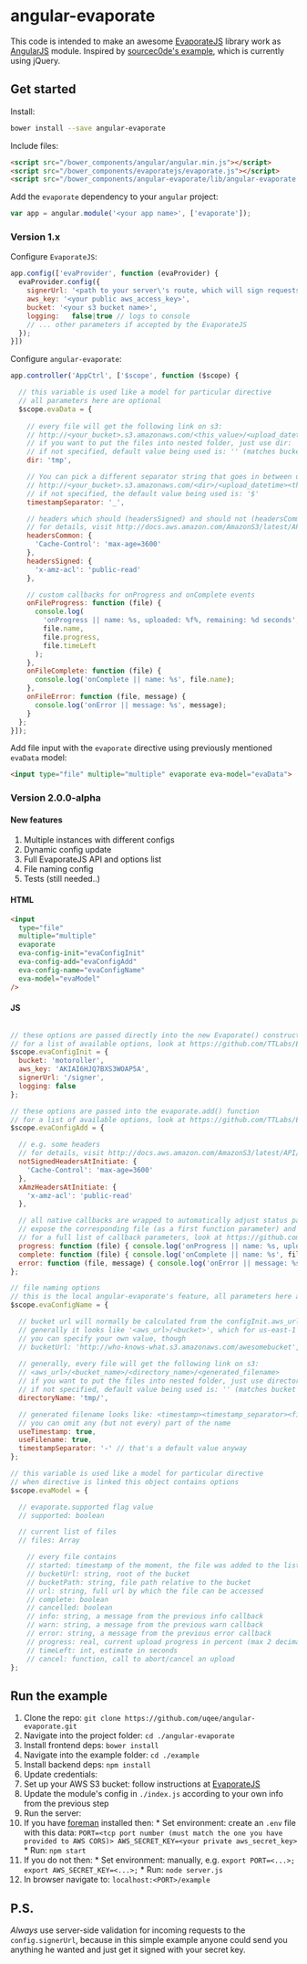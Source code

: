 # angular-evaporate

This code is intended to make an awesome [EvaporateJS](https://github.com/TTLabs/EvaporateJS) library work as [AngularJS](angularjs.org) module. Inspired by [sourcec0de's example](https://github.com/sourcec0de/ng-evaporate), which is currently using jQuery.


## Get started

Install:
```bash
bower install --save angular-evaporate
```

Include files:
```html
<script src="/bower_components/angular/angular.min.js"></script>
<script src="/bower_components/evaporatejs/evaporate.js"></script>
<script src="/bower_components/angular-evaporate/lib/angular-evaporate.min.js"></script>
```

Add the `evaporate` dependency to your `angular` project:
```javascript
var app = angular.module('<your app name>', ['evaporate']);
```


### Version 1.x

Configure `EvaporateJS`:
```javascript
app.config(['evaProvider', function (evaProvider) {
  evaProvider.config({
    signerUrl: '<path to your server\'s route, which will sign requests with your private aws_secret_key>',
    aws_key: '<your public aws_access_key>',
    bucket: '<your s3 bucket name>',
    logging:   false|true // logs to console
    // ... other parameters if accepted by the EvaporateJS
  });
}])
```

Configure `angular-evaporate`:
```javascript
app.controller('AppCtrl', ['$scope', function ($scope) {

  // this variable is used like a model for particular directive
  // all parameters here are optional
  $scope.evaData = {
    
    // every file will get the following link on s3:
    // http://<your_bucket>.s3.amazonaws.com/<this_value>/<upload_datetime>$<filename_with_extension>
    // if you want to put the files into nested folder, just use dir: 'path/to/your/folder'
    // if not specified, default value being used is: '' (matches bucket's root directory)
    dir: 'tmp',

    // You can pick a different separator string that goes in between upload_datetime and filename_with_extension:
    // http://<your_bucket>.s3.amazonaws.com/<dir>/<upload_datetime><this_value><filename_with_extension>
    // if not specified, the default value being used is: '$'
    timestampSeparator: '_',

    // headers which should (headersSigned) and should not (headersCommon) be signed by your private key
    // for details, visit http://docs.aws.amazon.com/AmazonS3/latest/API/RESTObjectPUT.html
    headersCommon: {
      'Cache-Control': 'max-age=3600'
    },
    headersSigned: {
      'x-amz-acl': 'public-read'
    },

    // custom callbacks for onProgress and onComplete events
    onFileProgress: function (file) {
      console.log(
        'onProgress || name: %s, uploaded: %f%, remaining: %d seconds',
        file.name,
        file.progress,
        file.timeLeft
      );
    },
    onFileComplete: function (file) {
      console.log('onComplete || name: %s', file.name);
    },
    onFileError: function (file, message) {
      console.log('onError || message: %s', message);
    }
  };
}]);
```

Add file input with the `evaporate` directive using previously mentioned `evaData` model:
```html
<input type="file" multiple="multiple" evaporate eva-model="evaData">
```


### Version 2.0.0-alpha

#### New features
1. Multiple instances with different configs
2. Dynamic config update
3. Full EvaporateJS API and options list
4. File naming config
5. Tests (still needed..)

#### HTML
```html
<input
  type="file"
  multiple="multiple"
  evaporate
  eva-config-init="evaConfigInit"
  eva-config-add="evaConfigAdd"
  eva-config-name="evaConfigName"
  eva-model="evaModel"
/>
```

#### JS
```javascript

// these options are passed directly into the new Evaporate() constructor
// for a list of available options, look at https://github.com/TTLabs/EvaporateJS
$scope.evaConfigInit = {
  bucket: 'motoroller',
  aws_key: 'AKIAI6HJQ7BXS3WOAP5A',
  signerUrl: '/signer',
  logging: false
};

// these options are passed into the evaporate.add() function
// for a list of available options, look at https://github.com/TTLabs/EvaporateJS
$scope.evaConfigAdd = {

  // e.g. some headers
  // for details, visit http://docs.aws.amazon.com/AmazonS3/latest/API/RESTObjectPUT.html
  notSignedHeadersAtInitiate: {
    'Cache-Control': 'max-age=3600'
  },
  xAmzHeadersAtInitiate: {
    'x-amz-acl': 'public-read'
  },

  // all native callbacks are wrapped to automatically adjust status parameters,
  // expose the corresponding file (as a first function parameter) and update scopes
  // for a full list of callback parameters, look at https://github.com/TTLabs/EvaporateJS
  progress: function (file) { console.log('onProgress || name: %s, uploaded: %f%, remaining: %d seconds', file.name, file.progress, file.timeLeft); },
  complete: function (file) { console.log('onComplete || name: %s', file.name); },
  error: function (file, message) { console.log('onError || message: %s', message); }
};

// file naming options
// this is the local angular-evaporate's feature, all parameters here are optional
$scope.evaConfigName = {

  // bucket url will normally be calculated from the configInit.aws_url and configInit.bucket parameters
  // generally it looks like '<aws_url>/<bucket>', which for us-east-1 region becomes 'http://s3.amazonaws.com/<bucket>'
  // you can specify your own value, though
  // bucketUrl: 'http://who-knows-what.s3.amazonaws.com/awesomebucket',
  
  // generally, every file will get the following link on s3:
  // <aws_url>/<bucket_name>/<directory_name>/<generated_filename>
  // if you want to put the files into nested folder, just use directory name: 'path/to/your/folder/'
  // if not specified, default value being used is: '' (matches bucket's root directory)
  directoryName: 'tmp/',

  // generated filename looks like: <timestamp><timestamp_separator><filename_with_extension>, e.g. 1463145583436-whysoserious.jpg
  // you can omit any (but not every) part of the name
  useTimestamp: true,
  useFilename: true,
  timestampSeparator: '-' // that's a default value anyway
};

// this variable is used like a model for particular directive
// when directive is linked this object contains options
$scope.evaModel = {

  // evaporate.supported flag value
  // supported: boolean

  // current list of files
  // files: Array

    // every file contains
    // started: timestamp of the moment, the file was added to the list
    // bucketUrl: string, root of the bucket
    // bucketPath: string, file path relative to the bucket
    // url: string, full url by which the file can be accessed
    // complete: boolean
    // cancelled: boolean
    // info: string, a message from the previous info callback
    // warn: string, a message from the previous warn callback
    // error: string, a message from the previous error callback
    // progress: real, current upload progress in percent (max 2 decimals after the dot)
    // timeLeft: int, estimate in seconds
    // cancel: function, call to abort/cancel an upload
};
```

## Run the example

1. Clone the repo: `git clone https://github.com/uqee/angular-evaporate.git`
2. Navigate into the project folder: `cd ./angular-evaporate`
3. Install frontend deps: `bower install`
4. Navigate into the example folder: `cd ./example`
5. Install backend deps: `npm install`
6. Update credentials:
  1. Set up your AWS S3 bucket: follow instructions at [EvaporateJS](https://github.com/TTLabs/EvaporateJS)
  2. Update the module's config in `./index.js` according to your own info from the previous step
7. Run the server:
  1. If you have [foreman](https://github.com/ddollar/foreman) installed then:
    * Set environment: create an `.env` file with this data:
    ```
    PORT=<tcp port number (must match the one you have provided to AWS CORS)>
    AWS_SECRET_KEY=<your private aws_secret_key>
    ```
    * Run: `npm start`
  2. If you do not then:
    * Set environment: manually, e.g.
    ```
    export PORT=<...>; export AWS_SECRET_KEY=<...>;
    ```
    * Run: `node server.js`
8. In browser navigate to: `localhost:<PORT>/example`

## P.S.

_Always_ use server-side validation for incoming requests to the `config.signerUrl`, because in this simple example anyone could send you anything he wanted and just get it signed with your secret key.
